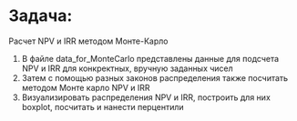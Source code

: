 # Задача:
Расчет NPV и IRR методом Монте-Карло
1) В файле data_for_MonteCarlo представлены данные для подсчета NPV и IRR для конкректных, вручную заданных чисел
2) Затем с помощью разных законов распределения также посчитать методом Монте карло NPV и IRR
3) Визуализировать распределения NPV и IRR, построить для них boxplot, посчитать и нанести перцентили

